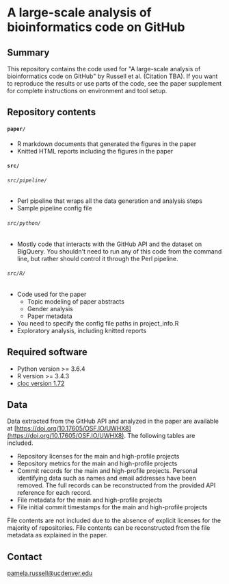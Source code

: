 # A large-scale analysis of bioinformatics code on GitHub

## Summary

This repository contains the code used for "A large-scale analysis of bioinformatics code on GitHub" by Russell et al. (Citation TBA). If you want to reproduce the results or use parts of the code, see the paper supplement for complete instructions on environment and tool setup.

## Repository contents

#### `paper/`

- R markdown documents that generated the figures in the paper
- Knitted HTML reports including the figures in the paper

#### `src/`

###### `src/pipeline/`

- Perl pipeline that wraps all the data generation and analysis steps
- Sample pipeline config file

###### `src/python/`

- Mostly code that interacts with the GitHub API and the dataset on BigQuery. You shouldn't need to run any of this code from the command line, but rather should control it through the Perl pipeline.

###### `src/R/`

- Code used for the paper
    - Topic modeling of paper abstracts
    - Gender analysis
    - Paper metadata
- You need to specify the config file paths in project_info.R
- Exploratory analysis, including knitted reports

## Required software

- Python version >= 3.6.4
- R version >= 3.4.3
- [cloc version 1.72](https://github.com/AlDanial/cloc/releases/tag/v1.72)

## Data

Data extracted from the GitHub API and analyzed in the paper are available at [https://doi.org/10.17605/OSF.IO/UWHX8](https://doi.org/10.17605/OSF.IO/UWHX8). The following tables are included.

- Repository licenses for the main and high-profile projects
- Repository metrics for the main and high-profile projects
- Commit records for the main and high-profile projects. Personal identifying data such as names and email addresses have been removed. The full records can be reconstructed from the provided API reference for each record.
- File metadata for the main and high-profile projects
- File initial commit timestamps for the main and high-profile projects

File contents are not included due to the absence of explicit licenses for the majority of repositories. File contents can be reconstructed from the file metadata as explained in the paper.

## Contact

pamela.russell@ucdenver.edu

